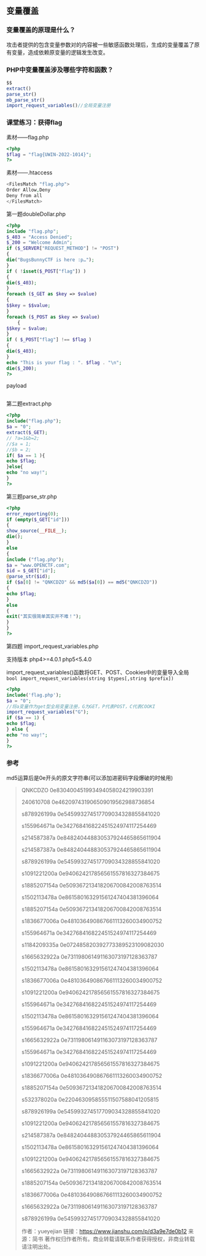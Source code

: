 ## 变量覆盖

### 变量覆盖的原理是什么？

攻击者提供的包含变量参数对的内容被一些敏感函数处理后，生成的变量覆盖了原有变量，造成依赖原变量的逻辑发生改变。

### PHP中变量覆盖涉及哪些字符和函数？

```php
$$
extract()
parse_str()
mb_parse_str()
import_request_variables()//全局变量注册
```

### 课堂练习：获得flag

素材——flag.php

```php
<?php
$flag = "flag{UWIN-2022-1014}";
?>
```

素材——.htaccess

```php
<FilesMatch "flag.php">
Order Allow,Deny
Deny from all
</FilesMatch>
```

第一题doubleDollar.php

```php
<?php
include "flag.php";
$_403 = "Access Denied";
$_200 = "Welcome Admin";
if ($_SERVER["REQUEST_METHOD"] != "POST")
{
die("BugsBunnyCTF is here :p…");
}
if ( !isset($_POST["flag"]) )
{
die($_403);
}
foreach ($_GET as $key => $value)
{
$$key = $$value;
}
foreach ($_POST as $key => $value)
    {
$$key = $value;
}
if ( $_POST["flag"] !== $flag )
{
die($_403);
}
echo "This is your flag : ". $flag . "\n";
die($_200);
?>
```

payload

```

```





第二题extract.php

```php
<?php
include("flag.php");
$a = "0";
extract($_GET);
// ?a=1&b=2;
//$a = 1;
//$b = 2;
if( $a == 1 ){
echo $flag;
}else{
echo "no way!";
}
?>
```

第三题parse_str.php

```php
<?php
error_reporting(0);
if (empty($_GET["id"]))
{
show_source(__FILE__);
die();
}
else
{
include ("flag.php");
$a = "www.OPENCTF.com";
$id = $_GET["id"];
@parse_str($id);
if ($a[0] != "QNKCDZO" && md5($a[0]) == md5("QNKCDZO"))
{
echo $flag;
}
else
{
exit("其实很简单其实并不难！");
}
}
?>
```

第四题 import_request_variables.php

支持版本 php4>=4.0.1 php5<5.4.0

 import_request_variables()函数将GET、POST、Cookies中的变量导入全局 `bool import_request_variables(string $types[,string $prefix])`

```php
<?php
include('flag.php');
$a = "0";
//将a变量作为get型全局变量注册，G为GET，P代表POST，C代表COOKI
import_request_variables("G");
if ($a == 1) {
echo $flag;
} else {
echo "no way!";
}
?>
```

### 参考

md5运算后是0e开头的原文字符串(可以添加进密码字段爆破的时候用)

> QNKCDZO
>  0e830400451993494058024219903391
>
> 240610708
>  0e462097431906509019562988736854
>
> s878926199a
>  0e545993274517709034328855841020
>
> s155964671a
>  0e342768416822451524974117254469
>
> s214587387a
>  0e848240448830537924465865611904
>
> s214587387a
>  0e848240448830537924465865611904
>
> s878926199a
>  0e545993274517709034328855841020
>
> s1091221200a
>  0e940624217856561557816327384675
>
> s1885207154a
>  0e509367213418206700842008763514
>
> s1502113478a
>  0e861580163291561247404381396064
>
> s1885207154a
>  0e509367213418206700842008763514
>
> s1836677006a
>  0e481036490867661113260034900752
>
> s155964671a
>  0e342768416822451524974117254469
>
> s1184209335a
>  0e072485820392773389523109082030
>
> s1665632922a
>  0e731198061491163073197128363787
>
> s1502113478a
>  0e861580163291561247404381396064
>
> s1836677006a
>  0e481036490867661113260034900752
>
> s1091221200a
>  0e940624217856561557816327384675
>
> s155964671a
>  0e342768416822451524974117254469
>
> s1502113478a
>  0e861580163291561247404381396064
>
> s155964671a
>  0e342768416822451524974117254469
>
> s1665632922a
>  0e731198061491163073197128363787
>
> s155964671a
>  0e342768416822451524974117254469
>
> s1091221200a
>  0e940624217856561557816327384675
>
> s1836677006a
>  0e481036490867661113260034900752
>
> s1885207154a
>  0e509367213418206700842008763514
>
> s532378020a
>  0e220463095855511507588041205815
>
> s878926199a
>  0e545993274517709034328855841020
>
> s1091221200a
>  0e940624217856561557816327384675
>
> s214587387a
>  0e848240448830537924465865611904
>
> s1502113478a
>  0e861580163291561247404381396064
>
> s1091221200a
>  0e940624217856561557816327384675
>
> s1665632922a
>  0e731198061491163073197128363787
>
> s1885207154a
>  0e509367213418206700842008763514
>
> s1836677006a
>  0e481036490867661113260034900752
>
> s1665632922a
>  0e731198061491163073197128363787
>
> s878926199a
>  0e545993274517709034328855841020
>
> 
>
> 作者：yueyejian
> 链接：https://www.jianshu.com/p/d3a9e7de0b12
> 来源：简书
> 著作权归作者所有。商业转载请联系作者获得授权，非商业转载请注明出处。